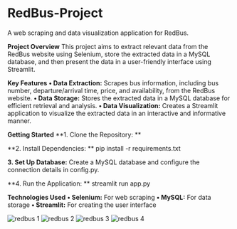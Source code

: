 # RedBus-Project
A web scraping and data visualization application for RedBus.

**Project Overview**
This project aims to extract relevant data from the RedBus website using Selenium, store the extracted data in a MySQL database, and then present the data in a user-friendly interface using Streamlit.

**Key Features**
**•	Data Extraction:** Scrapes bus information, including bus number, departure/arrival time, price, and availability, from the RedBus website.
**•	Data Storage:** Stores the extracted data in a MySQL database for efficient retrieval and analysis.
**•	Data Visualization:** Creates a Streamlit application to visualize the extracted data in an interactive and informative manner.

**Getting Started**
**1.	Clone the Repository: **



**2.	Install Dependencies: **
pip install -r requirements.txt


**3.	Set Up Database:** 
Create a MySQL database and configure the connection details in config.py.

**4.	Run the Application: **
streamlit run app.py

**Technologies Used**
**•	Selenium:** For web scraping
**•	MySQL:** For data storage
**•	Streamlit:** For creating the user interface

![redbus 1](https://github.com/user-attachments/assets/956643e0-69a3-4b7d-becf-4e49c9f47b1c)
![redbus 2](https://github.com/user-attachments/assets/f6b6a15b-eecb-4169-80fc-ca645690dd38)
![redbus 3](https://github.com/user-attachments/assets/b03c9125-def0-402c-8b94-1ca442516b7c)
![redbus 4](https://github.com/user-attachments/assets/124a21f4-bf51-4dd3-bdb1-386e665bcbfc)


